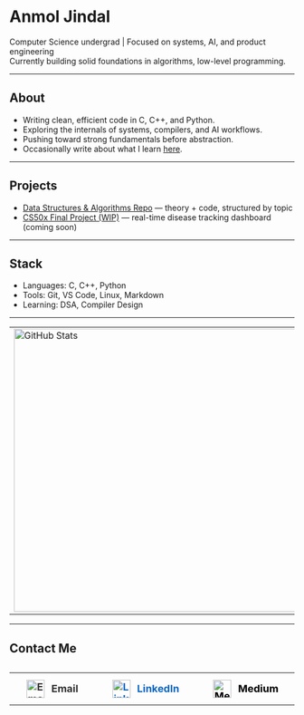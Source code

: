 # Anmol Jindal

Computer Science undergrad | Focused on systems, AI, and product engineering  
Currently building solid foundations in algorithms, low-level programming.

---

## About

- Writing clean, efficient code in C, C++, and Python.
- Exploring the internals of systems, compilers, and AI workflows.
- Pushing toward strong fundamentals before abstraction.
- Occasionally write about what I learn [here](https://medium.com/@timelessrecall).

---

## Projects

- [Data Structures & Algorithms Repo](https://github.com/TheTimelessRecall/Data-Structures-Algorithms) — theory + code, structured by topic
- [CS50x Final Project (WIP)](https://github.com/TheTimelessRecall) — real-time disease tracking dashboard (coming soon)

---

## Stack

- Languages: C, C++, Python
- Tools: Git, VS Code, Linux, Markdown
- Learning: DSA, Compiler Design

---



<table>
  <tr>
    <td><img src="https://github-readme-stats.vercel.app/api?username=TheTimelessRecall&show_icons=true&count_private=true&hide_title=true&theme=dark" alt="GitHub Stats" width="500"/></td>
    <td><img src="https://github-readme-streak-stats.herokuapp.com/?user=TheTimelessRecall&theme=dark&hide_border=true" alt="GitHub Streak" width="500"/></td>
  </tr>
</table>


---

## Contact Me

<table align="center" style="width: 100%; max-width: 800px; text-align: center; margin-top: 30px;">
  <tr>
    <td style="padding: 12px 30px;">
      <a href="mailto:timelessrecall@gmail.com" target="_blank" style="text-decoration:none; color:#333; font-weight:700; font-size:18px; display: flex; align-items: center; justify-content: center; gap: 12px;">
        <img src="https://cdn-icons-png.flaticon.com/512/732/732200.png" alt="Email" width="32" height="32" style="vertical-align: middle;"/>
        Email
      </a>
    </td>
    <td style="padding: 12px 30px;">
      <a href="https://www.linkedin.com/in/timelessrecall/" target="_blank" style="text-decoration:none; color:#0A66C2; font-weight:700; font-size:18px; display: flex; align-items: center; justify-content: center; gap: 12px;">
        <img src="https://cdn-icons-png.flaticon.com/512/174/174857.png" alt="LinkedIn" width="32" height="32" style="vertical-align: middle;"/>
        LinkedIn
      </a>
    </td>
    <td style="padding: 12px 30px;">
      <a href="https://medium.com/@timelessrecall" target="_blank" style="text-decoration:none; color:#000000; font-weight:700; font-size:18px; display: flex; align-items: center; justify-content: center; gap: 12px;">
        <img src="https://cdn-icons-png.flaticon.com/512/5968/5968906.png" alt="Medium" width="32" height="32" style="vertical-align: middle;"/>
        Medium
      </a>
    </td>
    <td style="padding: 12px 30px;">
      <a href="https://x.com/TimelessRecall" target="_blank" style="text-decoration:none; color:#000; font-weight:700; font-size:18px; display: flex; align-items: center; justify-content: center; gap: 12px;">
    <img src="https://cdn-icons-png.flaticon.com/512/733/733579.png" alt="Twitter" width="32" height="32" style="vertical-align: middle;"/>
        X
      </a>
    </td>
  </tr>
</table>


